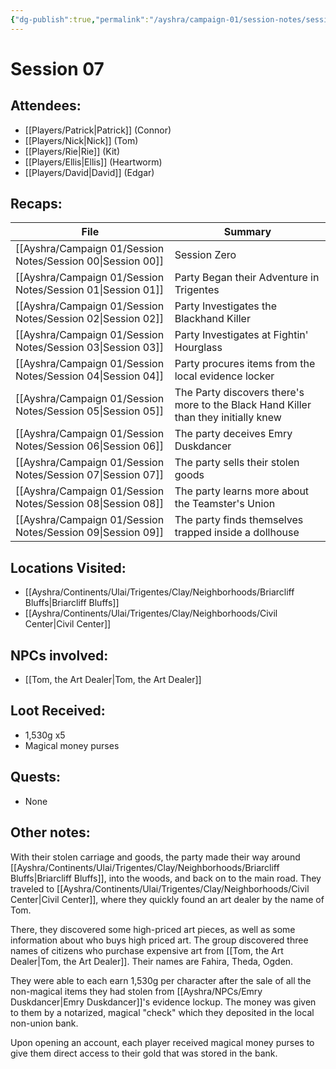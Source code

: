 ```yaml
---
{"dg-publish":true,"permalink":"/ayshra/campaign-01/session-notes/session-07/","tags":["session"],"dgShowLocalGraph":true}
---
```


# Session 07

## Attendees:
- [[Players/Patrick\|Patrick]] (Connor)
- [[Players/Nick\|Nick]] (Tom)
- [[Players/Rie\|Rie]] (Kit)
- [[Players/Ellis\|Ellis]] (Heartworm)
- [[Players/David\|David]] (Edgar)


## Recaps:
| File                                                           | Summary                                                                            |
| -------------------------------------------------------------- | ---------------------------------------------------------------------------------- |
| [[Ayshra/Campaign 01/Session Notes/Session 00\|Session 00]] | Session Zero                                                                       |
| [[Ayshra/Campaign 01/Session Notes/Session 01\|Session 01]] | Party Began their Adventure in Trigentes                                           |
| [[Ayshra/Campaign 01/Session Notes/Session 02\|Session 02]] | Party Investigates the Blackhand Killer                                            |
| [[Ayshra/Campaign 01/Session Notes/Session 03\|Session 03]] | Party Investigates at Fightin' Hourglass                                           |
| [[Ayshra/Campaign 01/Session Notes/Session 04\|Session 04]] | Party procures items from the local evidence locker                                |
| [[Ayshra/Campaign 01/Session Notes/Session 05\|Session 05]] | The Party discovers there's more to the Black Hand Killer than they initially knew |
| [[Ayshra/Campaign 01/Session Notes/Session 06\|Session 06]] | The party deceives Emry Duskdancer                                                 |
| [[Ayshra/Campaign 01/Session Notes/Session 07\|Session 07]] | The party sells their stolen goods                                                 |
| [[Ayshra/Campaign 01/Session Notes/Session 08\|Session 08]] | The party learns more about the Teamster's Union                                   |
| [[Ayshra/Campaign 01/Session Notes/Session 09\|Session 09]] | The party finds themselves trapped inside a dollhouse                              |


## Locations Visited:
- [[Ayshra/Continents/Ulai/Trigentes/Clay/Neighborhoods/Briarcliff Bluffs\|Briarcliff Bluffs]]
- [[Ayshra/Continents/Ulai/Trigentes/Clay/Neighborhoods/Civil Center\|Civil Center]]

## NPCs involved:
- [[Tom, the Art Dealer\|Tom, the Art Dealer]]
## Loot Received:
- 1,530g x5
- Magical money purses
## Quests:
- None

## Other notes:

With their stolen carriage and goods, the party made their way around [[Ayshra/Continents/Ulai/Trigentes/Clay/Neighborhoods/Briarcliff Bluffs\|Briarcliff Bluffs]], into the woods, and back on to the main road. They traveled to [[Ayshra/Continents/Ulai/Trigentes/Clay/Neighborhoods/Civil Center\|Civil Center]], where they quickly found an art dealer by the name of Tom.

There, they discovered some high-priced art pieces, as well as some information about who buys high priced art. The group discovered three names of citizens who purchase expensive art from [[Tom, the Art Dealer\|Tom, the Art Dealer]]. Their names are Fahira, Theda, Ogden.

They were able to each earn 1,530g per character after the sale of all the non-magical items they had stolen from [[Ayshra/NPCs/Emry Duskdancer\|Emry Duskdancer]]'s evidence lockup. The money was given to them by a notarized, magical "check" which they deposited in the local non-union bank. 

Upon opening an account, each player received magical money purses to give them direct access to their gold that was stored in the bank. 